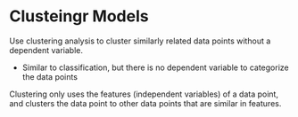 # Clusteingr Models
Use clustering analysis to cluster similarly related data points without a dependent variable.
- Similar to classification, but there is no dependent variable to categorize the data points

Clustering only uses the features (independent variables) of a data point, and clusters the data point to other data points that are similar in features.
